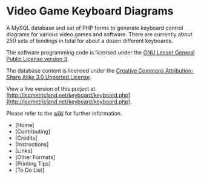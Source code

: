 # Video Game Keyboard Diagrams

A MySQL database and set of PHP forms to generate keyboard control diagrams for various video games and software. There are currently about 250 sets of bindings in total for about a dozen different keyboards.

The software programming code is licensed under the [GNU Lesser General Public License version 3](https://www.gnu.org/licenses/lgpl-3.0.en.html).

The database content is licensed under the [Creative Commons Attribution-Share Alike 3.0 Unported License](https://creativecommons.org/licenses/by-sa/3.0/).

View a live version of this project at [http://isometricland.net/keyboard/keyboard.php](http://isometricland.net/keyboard/keyboard.php).

Please refer to the [wiki](https://github.com/mjhorvath/Video-Game-Keyboard-Diagrams/wiki) for further information.

* [Home]
* [Contributing]
* [Credits]
* [Instructions]
* [Links]
* [Other Formats]
* [Printing Tips]
* [To Do List]
